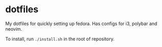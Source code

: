 # dotfiles

My dotfiles for quickly setting up fedora. Has configs for i3, polybar and neovim.

To install, run `./install.sh` in the root of repository.

